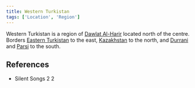 ```yaml
---
title: Western Turkistan
tags: ['Location', 'Region']
---
```

Western Turkistan is a region of [Dawlat Al-Harir](/_wiki/dawlat-al-harir.md) located north of the centre. Borders [Eastern Turkistan](/_wiki/eastern-turkistan.md) to the east, [Kazakhstan](/_wiki/kazakhstan.md) to the north, and [Durrani](/_wiki/durrani.md) and [Parsi](/_wiki/parsi.md) to the south.

## References
- Silent Songs 2
2
